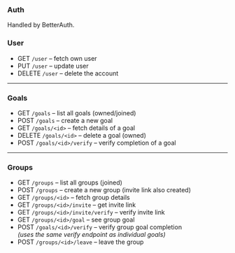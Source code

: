 ### Auth

Handled by BetterAuth.

### User

- GET `/user` – fetch own user
- PUT `/user` – update user
- DELETE `/user` – delete the account

---

### Goals

- GET `/goals` – list all goals (owned/joined)
- POST `/goals` – create a new goal
- GET `/goals/<id>` – fetch details of a goal
- DELETE `/goals/<id>` – delete a goal (owned)
- POST `/goals/<id>/verify` – verify completion of a goal

---

### Groups

- GET `/groups` – list all groups (joined)
- POST `/groups` – create a new group (invite link also created)
- GET `/groups/<id>` – fetch group details
- GET `/groups/<id>/invite` – get invite link
- GET `/groups/<id>/invite/verify` – verify invite link
- GET `/groups/<id>/goal` – see group goal
- POST `/goals/<id>/verify` – verify group goal completion  
  _(uses the same verify endpoint as individual goals)_
- POST `/groups/<id>/leave` – leave the group

